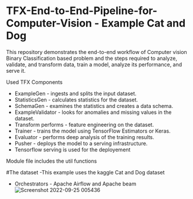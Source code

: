 # TFX-End-to-End-Pipeline-for-Computer-Vision - Example Cat and Dog 

This repository demonstrates the end-to-end workflow of Computer vision Binary Classification based problem and the steps required to analyze, validate, and transform data, train a model, analyze its performance, and serve it.

Used TFX Components

 - ExampleGen - ingests and splits the input dataset.
 - StatisticsGen - calculates statistics for the dataset.
 - SchemaGen - examines the statistics and creates a data schema.
 - ExampleValidator - looks for anomalies and missing values in the dataset.
 - Transform performs - feature engineering on the dataset.
 - Trainer - trains the model using TensorFlow Estimators or Keras.
 - Evaluator - performs deep analysis of the training results.
 - Pusher - deploys the model to a serving infrastructure.
 - Tensorflow serving is used for the deployement

Module file includes the util functions

#The dataset -This example uses the kaggle Cat and Dog dataset

 - Orchestrators - Apache Airflow and Apache beam
 ![Screenshot 2022-09-25 005436](https://user-images.githubusercontent.com/47025217/192115153-75da4710-e495-4c32-8631-54591c7f525e.jpg)
